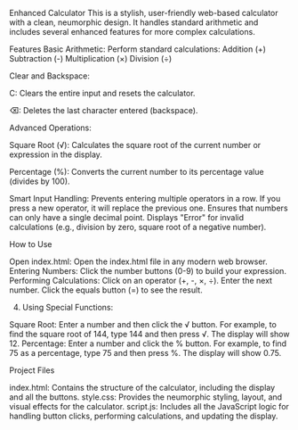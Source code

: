 Enhanced Calculator
This is a stylish, user-friendly web-based calculator with a clean, neumorphic design. It handles standard arithmetic and includes several enhanced features for more complex calculations.

Features
Basic Arithmetic: Perform standard calculations:
Addition (+)
Subtraction (-)
Multiplication (×)
Division (÷)

Clear and Backspace:

C: Clears the entire input and resets the calculator.

⌫: Deletes the last character entered (backspace).

Advanced Operations:

Square Root (√): Calculates the square root of the current number or expression in the display.

Percentage (%): Converts the current number to its percentage value (divides by 100).

Smart Input Handling:
Prevents entering multiple operators in a row. If you press a new operator, it will replace the previous one.
Ensures that numbers can only have a single decimal point.
Displays "Error" for invalid calculations (e.g., division by zero, square root of a negative number).

How to Use

Open index.html: Open the index.html file in any modern web browser.
Entering Numbers: Click the number buttons (0-9) to build your expression.
Performing Calculations:
	Click on an operator (+, -, ×, ÷).
	Enter the next number.
	Click the equals button (=) to see the result.

4. Using Special Functions:

Square Root: Enter a number and then click the √ button. For example, to find the square root of 144, type 144 and then press √. The display will show 12.
Percentage: Enter a number and click the % button. For example, to find 75 as a percentage, type 75 and then press %. The display will show 0.75.

Project Files

index.html: Contains the structure of the calculator, including the display and all the buttons.
style.css: Provides the neumorphic styling, layout, and visual effects for the calculator.
script.js: Includes all the JavaScript logic for handling button clicks, performing calculations, and updating the display.
